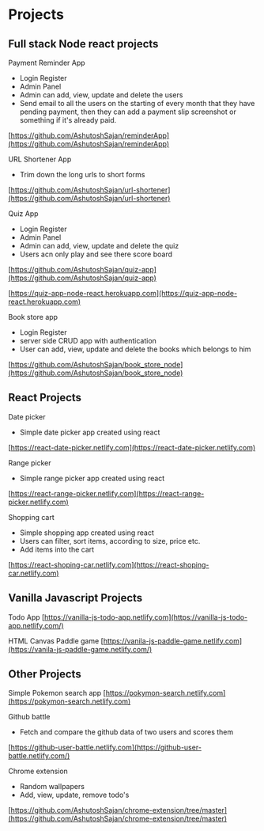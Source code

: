 # Projects

## Full stack Node react projects

Payment Reminder App

- Login Register
- Admin Panel
- Admin can add, view, update and delete the users
- Send email to all the users on the starting of every month that they have pending payment, then they can add a payment slip screenshot or something if it's already paid.

[https://github.com/AshutoshSajan/reminderApp](https://github.com/AshutoshSajan/reminderApp)

URL Shortener App

- Trim down the long urls to short forms

[https://github.com/AshutoshSajan/url-shortener](https://github.com/AshutoshSajan/url-shortener)

Quiz App

- Login Register
- Admin Panel
- Admin can add, view, update and delete the quiz
- Users acn only play and see there score board

[https://github.com/AshutoshSajan/quiz-app](https://github.com/AshutoshSajan/quiz-app)

[https://quiz-app-node-react.herokuapp.com](https://quiz-app-node-react.herokuapp.com)

Book store app

- Login Register
- server side CRUD app with authentication
- User can add, view, update and delete the books which belongs to him

[https://github.com/AshutoshSajan/book_store_node](https://github.com/AshutoshSajan/book_store_node)

## React Projects

Date picker

- Simple date picker app created using react

[https://react-date-picker.netlify.com](https://react-date-picker.netlify.com)

Range picker

- Simple range picker app created using react

[https://react-range-picker.netlify.com](https://react-range-picker.netlify.com)

Shopping cart

- Simple shopping app created using react
- Users can filter, sort items, according to size, price etc.
- Add items into the cart

[https://react-shoping-car.netlify.com](https://react-shoping-car.netlify.com)

<!-- Conduit clone

- Medium like app clone created using the Conduit API

- No data due to some conduit API updates

[https://react-conduit-clone.netlify.com](https://react-conduit-clone.netlify.com) -->

## Vanilla Javascript Projects

Todo App
[https://vanilla-js-todo-app.netlify.com](https://vanilla-js-todo-app.netlify.com/)

HTML Canvas Paddle game
[https://vanila-js-paddle-game.netlify.com](https://vanila-js-paddle-game.netlify.com/)

## Other Projects

Simple Pokemon search app
[https://pokymon-search.netlify.com](https://pokymon-search.netlify.com)

Github battle

- Fetch and compare the github data of two users and scores them

[https://github-user-battle.netlify.com](https://github-user-battle.netlify.com/)

Chrome extension

- Random wallpapers
- Add, view, update, remove todo's

[https://github.com/AshutoshSajan/chrome-extension/tree/master](https://github.com/AshutoshSajan/chrome-extension/tree/master)
